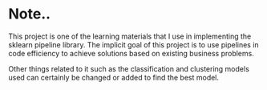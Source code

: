 # Note..

This project is one of the learning materials that I use in implementing the sklearn pipeline library. The implicit goal of this project is to use pipelines in code efficiency to achieve solutions based on existing business problems.

Other things related to it such as the classification and clustering models used can certainly be changed or added to find the best model.
